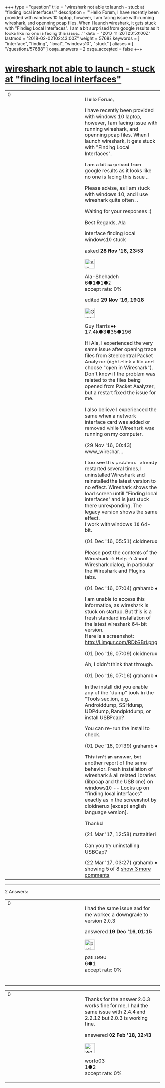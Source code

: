 +++
type = "question"
title = "wireshark not able to launch - stuck at &quot;finding local interfaces&quot;"
description = '''Hello Forum, I have recently been provided with windows 10 laptop, however, I am facing issue with running wireshark, and openning pcap files. When I launch wireshark, it gets stuck with &quot;Finding Local Interfaces&quot;. I am a bit surprised from google results as it looks like no one is facing this issue...'''
date = "2016-11-28T23:53:00Z"
lastmod = "2018-02-02T02:43:00Z"
weight = 57688
keywords = [ "interface", "finding", "local", "windows10", "stuck" ]
aliases = [ "/questions/57688" ]
osqa_answers = 2
osqa_accepted = false
+++

<div class="headNormal">

# [wireshark not able to launch - stuck at "finding local interfaces"](/questions/57688/wireshark-not-able-to-launch-stuck-at-finding-local-interfaces)

</div>

<div id="main-body">

<div id="askform">

<table id="question-table" style="width:100%;"><colgroup><col style="width: 50%" /><col style="width: 50%" /></colgroup><tbody><tr class="odd"><td style="width: 30px; vertical-align: top"><div class="vote-buttons"><span id="post-57688-upvote" class="ajax-command post-vote up" rel="nofollow" title="I like this post (click again to cancel)"> </span><div id="post-57688-score" class="post-score" title="current number of votes">0</div><span id="post-57688-downvote" class="ajax-command post-vote down" rel="nofollow" title="I dont like this post (click again to cancel)"> </span> <span id="favorite-mark" class="ajax-command favorite-mark" rel="nofollow" title="mark/unmark this question as favorite (click again to cancel)"> </span><div id="favorite-count" class="favorite-count"></div></div></td><td><div id="item-right"><div class="question-body"><p>Hello Forum,</p><p>I have recently been provided with windows 10 laptop, however, I am facing issue with running wireshark, and openning pcap files. When I launch wireshark, it gets stuck with "Finding Local Interfaces".</p><p>I am a bit surprised from google results as it looks like no one is facing this issue ..</p><p>Please advise, as I am stuck with windows 10, and I use wireshark quite often ..</p><p>Waiting for your responses :)</p><p>Best Regards, Ala</p></div><div id="question-tags" class="tags-container tags"><span class="post-tag tag-link-interface" rel="tag" title="see questions tagged &#39;interface&#39;">interface</span> <span class="post-tag tag-link-finding" rel="tag" title="see questions tagged &#39;finding&#39;">finding</span> <span class="post-tag tag-link-local" rel="tag" title="see questions tagged &#39;local&#39;">local</span> <span class="post-tag tag-link-windows10" rel="tag" title="see questions tagged &#39;windows10&#39;">windows10</span> <span class="post-tag tag-link-stuck" rel="tag" title="see questions tagged &#39;stuck&#39;">stuck</span></div><div id="question-controls" class="post-controls"></div><div class="post-update-info-container"><div class="post-update-info post-update-info-user"><p>asked <strong>28 Nov '16, 23:53</strong></p><img src="https://secure.gravatar.com/avatar/6a909b7d4780a3f7cfe51206b58d0569?s=32&amp;d=identicon&amp;r=g" class="gravatar" width="32" height="32" alt="Ala-Shehadeh&#39;s gravatar image" /><p><span>Ala-Shehadeh</span><br />
<span class="score" title="6 reputation points">6</span><span title="1 badges"><span class="badge1">●</span><span class="badgecount">1</span></span><span title="1 badges"><span class="silver">●</span><span class="badgecount">1</span></span><span title="2 badges"><span class="bronze">●</span><span class="badgecount">2</span></span><br />
<span class="accept_rate" title="Rate of the user&#39;s accepted answers">accept rate:</span> <span title="Ala-Shehadeh has no accepted answers">0%</span></p></div><div class="post-update-info post-update-info-edited"><p><span> edited <strong>29 Nov '16, 19:18</strong> </span></p><img src="https://secure.gravatar.com/avatar/f93de7000747ab5efb5acd3034b2ebd7?s=32&amp;d=identicon&amp;r=g" class="gravatar" width="32" height="32" alt="Guy%20Harris&#39;s gravatar image" /><p><span>Guy Harris ♦♦</span><br />
<span class="score" title="17443 reputation points"><span>17.4k</span></span><span title="3 badges"><span class="badge1">●</span><span class="badgecount">3</span></span><span title="35 badges"><span class="silver">●</span><span class="badgecount">35</span></span><span title="196 badges"><span class="bronze">●</span><span class="badgecount">196</span></span></p></div></div><div id="comments-container-57688" class="comments-container"><span id="57689"></span><div id="comment-57689" class="comment"><div id="post-57689-score" class="comment-score"></div><div class="comment-text"><p>Hi Ala, I experienced the very same issue after opening trace files from Steelcentral Packet Analyzer (right click a file and choose "open in Wireshark"). Don't know if the problem was related to the files being opened from Packet Analyzer, but a restart fixed the issue for me.</p><p>I also believe I experienced the same when a network interface card was added or removed while Wireshark was running on my computer.</p></div><div id="comment-57689-info" class="comment-info"><span class="comment-age">(29 Nov '16, 00:43)</span> <span class="comment-user userinfo">www_wireshar...</span></div></div><span id="57752"></span><div id="comment-57752" class="comment"><div id="post-57752-score" class="comment-score"></div><div class="comment-text"><p>I too see this problem. I already restarted several times, I uninstalled Wireshark and reinstalled the latest version to no effect. Wireshark shows the load screen untill "Finding local interfaces" and is just stuck there unresponding. The legacy version shows the same effect.<br />
I work with windows 10 64-bit.</p></div><div id="comment-57752-info" class="comment-info"><span class="comment-age">(01 Dec '16, 05:51)</span> <span class="comment-user userinfo">cloidnerux</span></div></div><span id="57755"></span><div id="comment-57755" class="comment"><div id="post-57755-score" class="comment-score"></div><div class="comment-text"><p>Please post the contents of the Wireshark -&gt; Help -&gt; About Wireshark dialog, in particular the Wireshark and Plugins tabs.</p></div><div id="comment-57755-info" class="comment-info"><span class="comment-age">(01 Dec '16, 07:04)</span> <span class="comment-user userinfo">grahamb ♦</span></div></div><span id="57756"></span><div id="comment-57756" class="comment"><div id="post-57756-score" class="comment-score"></div><div class="comment-text"><p>I am unable to access this information, as wireshark is stuck on startup. But this is a fresh standard installation of the latest wireshark 64-bit version.<br />
Here is a screenshot: <a href="http://i.imgur.com/RDbSBrl.png">http://i.imgur.com/RDbSBrl.png</a></p></div><div id="comment-57756-info" class="comment-info"><span class="comment-age">(01 Dec '16, 07:09)</span> <span class="comment-user userinfo">cloidnerux</span></div></div><span id="57757"></span><div id="comment-57757" class="comment"><div id="post-57757-score" class="comment-score"></div><div class="comment-text"><p>Ah, I didn't think that through.</p></div><div id="comment-57757-info" class="comment-info"><span class="comment-age">(01 Dec '16, 07:16)</span> <span class="comment-user userinfo">grahamb ♦</span></div></div><span id="57758"></span><div id="comment-57758" class="comment not_top_scorer"><div id="post-57758-score" class="comment-score"></div><div class="comment-text"><p>In the install did you enable any of the "dump" tools in the "Tools section, e.g. Androiddump, SSHdump, UDPdump, Randpktdump, or install USBPcap?</p><p>You can re-run the install to check.</p></div><div id="comment-57758-info" class="comment-info"><span class="comment-age">(01 Dec '16, 07:39)</span> <span class="comment-user userinfo">grahamb ♦</span></div></div><span id="60235"></span><div id="comment-60235" class="comment not_top_scorer"><div id="post-60235-score" class="comment-score"></div><div class="comment-text"><p>This isn't an answer, but another report of the same behavior. Fresh installation of wireshark &amp; all related libraries (libpcap and the USB one) on windows10 -- Locks up on "finding local interfaces" exactly as in the screenshot by cloidnerux [except english language version].</p><p>Thanks!</p></div><div id="comment-60235-info" class="comment-info"><span class="comment-age">(21 Mar '17, 12:58)</span> <span class="comment-user userinfo">mattaltieri</span></div></div><span id="60254"></span><div id="comment-60254" class="comment not_top_scorer"><div id="post-60254-score" class="comment-score"></div><div class="comment-text"><p>Can you try uninstalling USBCap?</p></div><div id="comment-60254-info" class="comment-info"><span class="comment-age">(22 Mar '17, 03:27)</span> <span class="comment-user userinfo">grahamb ♦</span></div></div></div><div id="comment-tools-57688" class="comment-tools"><span class="comments-showing"> showing 5 of 8 </span> <a href="#" class="show-all-comments-link">show 3 more comments</a></div><div class="clear"></div><div id="comment-57688-form-container" class="comment-form-container"></div><div class="clear"></div></div></td></tr></tbody></table>

------------------------------------------------------------------------

<div class="tabBar">

<span id="sort-top"></span>

<div class="headQuestions">

2 Answers:

</div>

</div>

<span id="58220"></span>

<div id="answer-container-58220" class="answer">

<table style="width:100%;"><colgroup><col style="width: 50%" /><col style="width: 50%" /></colgroup><tbody><tr class="odd"><td style="width: 30px; vertical-align: top"><div class="vote-buttons"><span id="post-58220-upvote" class="ajax-command post-vote up" rel="nofollow" title="I like this post (click again to cancel)"> </span><div id="post-58220-score" class="post-score" title="current number of votes">0</div><span id="post-58220-downvote" class="ajax-command post-vote down" rel="nofollow" title="I dont like this post (click again to cancel)"> </span></div></td><td><div class="item-right"><div class="answer-body"><p>I had the same issue and for me worked a downgrade to version 2.0.3</p></div><div class="answer-controls post-controls"></div><div class="post-update-info-container"><div class="post-update-info post-update-info-user"><p>answered <strong>19 Dec '16, 01:15</strong></p><img src="https://secure.gravatar.com/avatar/92f0e934c5b2012a775665074d7a32e2?s=32&amp;d=identicon&amp;r=g" class="gravatar" width="32" height="32" alt="pati1990&#39;s gravatar image" /><p><span>pati1990</span><br />
<span class="score" title="6 reputation points">6</span><span title="1 badges"><span class="bronze">●</span><span class="badgecount">1</span></span><br />
<span class="accept_rate" title="Rate of the user&#39;s accepted answers">accept rate:</span> <span title="pati1990 has no accepted answers">0%</span> </br></br></p></div></div><div id="comments-container-58220" class="comments-container"></div><div id="comment-tools-58220" class="comment-tools"></div><div class="clear"></div><div id="comment-58220-form-container" class="comment-form-container"></div><div class="clear"></div></div></td></tr></tbody></table>

</div>

<span id="64337"></span>

<div id="answer-container-64337" class="answer">

<table style="width:100%;"><colgroup><col style="width: 50%" /><col style="width: 50%" /></colgroup><tbody><tr class="odd"><td style="width: 30px; vertical-align: top"><div class="vote-buttons"><span id="post-64337-upvote" class="ajax-command post-vote up" rel="nofollow" title="I like this post (click again to cancel)"> </span><div id="post-64337-score" class="post-score" title="current number of votes">0</div><span id="post-64337-downvote" class="ajax-command post-vote down" rel="nofollow" title="I dont like this post (click again to cancel)"> </span></div></td><td><div class="item-right"><div class="answer-body"><p>Thanks for the answer 2.0.3 works fine for me, I had the same issue with 2.4.4 and 2.2.12 but 2.0.3 is working fine.</p></div><div class="answer-controls post-controls"></div><div class="post-update-info-container"><div class="post-update-info post-update-info-user"><p>answered <strong>02 Feb '18, 02:43</strong></p><img src="https://secure.gravatar.com/avatar/baceef154bcf13cabe1498ac7598b962?s=32&amp;d=identicon&amp;r=g" class="gravatar" width="32" height="32" alt="worto03&#39;s gravatar image" /><p><span>worto03</span><br />
<span class="score" title="1 reputation points">1</span><span title="2 badges"><span class="bronze">●</span><span class="badgecount">2</span></span><br />
<span class="accept_rate" title="Rate of the user&#39;s accepted answers">accept rate:</span> <span title="worto03 has no accepted answers">0%</span></p></div></div><div id="comments-container-64337" class="comments-container"></div><div id="comment-tools-64337" class="comment-tools"></div><div class="clear"></div><div id="comment-64337-form-container" class="comment-form-container"></div><div class="clear"></div></div></td></tr></tbody></table>

</div>

<div class="paginator-container-left">

</div>

</div>

</div>


